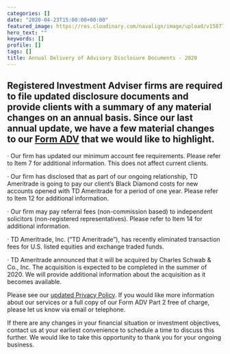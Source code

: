 ```yaml
---
categories: []
date: "2020-04-23T15:00:00+00:00"
featured_image: https://res.cloudinary.com/navalign/image/upload/v1587738099/SEC_seal_eepbm4.jpg
hero_text: ""
keywords: []
profile: []
tags: []
title: Annual Delivery of Advisory Disclosure Documents - 2020
---
```

## Registered Investment Adviser firms are required to file updated disclosure documents and provide clients with a summary of any material changes on an annual basis. Since our last annual update, we have a few material changes to our [Form ADV](https://res.cloudinary.com/navalign/image/upload/v1587737119/Form_ADV_Part_2A_-_Firm_Brochure_-_03.19.2020_finalized_lkcutq.pdf "Navalign, LLC Form ADV - 2020") that we would like to highlight.

· Our firm has updated our minimum account fee requirements. Please refer to Item 7 for additional information. This does not affect current clients.

· Our firm has disclosed that as part of our ongoing relationship, TD Ameritrade is going to pay our client’s Black Diamond costs for new accounts opened with TD Ameritrade for a period of one year. Please refer to Item 12 for additional information.

· Our firm may pay referral fees (non-commission based) to independent solicitors (non-registered representatives). Please refer to Item 14 for additional information.

· TD Ameritrade, Inc. (“TD Ameritrade”), has recently eliminated transaction fees for U.S. listed equities and exchange traded funds.

· TD Ameritrade announced that it will be acquired by Charles Schwab & Co., Inc. The acquisition is expected to be completed in the summer of 2020. We will provide additional information about the acquisition as it becomes available.

Please see our [updated Privacy Policy](https://res.cloudinary.com/navalign/image/upload/v1587737118/Privacy_Policy_2020_dliu1f.pdf "Navalign, LLC Privay Policy - 2020"). If you would like more information about our services or a full copy of our Form ADV Part 2 free of charge, please let us know via email or telephone.

If there are any changes in your financial situation or investment objectives, contact us at your earliest convenience to schedule a time to discuss this further. We would like to take this opportunity to thank you for your ongoing business.